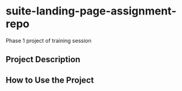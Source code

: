 # suite-landing-page-assignment-repo
Phase 1 project of training session

## Project Description

## How to Use the Project
